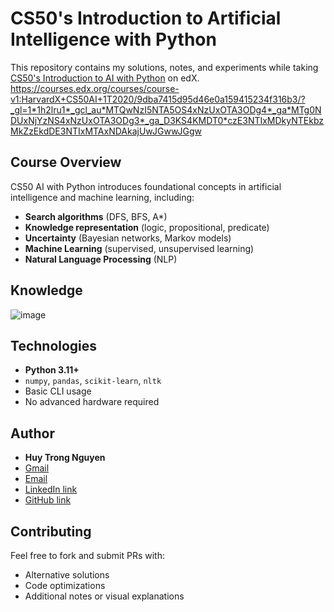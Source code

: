 # CS50's Introduction to Artificial Intelligence with Python

This repository contains my solutions, notes, and experiments while taking [CS50's Introduction to AI with Python](https://cs50.harvard.edu/ai/) on edX.
https://courses.edx.org/courses/course-v1:HarvardX+CS50AI+1T2020/9dba7415d95d46e0a159415234f316b3/?_gl=1*1h2lru1*_gcl_au*MTQwNzI5NTA5OS4xNzUxOTA3ODg4*_ga*MTg0NDUxNjYzNS4xNzUxOTA3ODg3*_ga_D3KS4KMDT0*czE3NTIxMDkyNTEkbzMkZzEkdDE3NTIxMTAxNDAkajUwJGwwJGgw

## Course Overview

CS50 AI with Python introduces foundational concepts in artificial intelligence and machine learning, including:

- **Search algorithms** (DFS, BFS, A*)
- **Knowledge representation** (logic, propositional, predicate)
- **Uncertainty** (Bayesian networks, Markov models)
- **Machine Learning** (supervised, unsupervised learning)
- **Natural Language Processing** (NLP)

## Knowledge
![image](https://github.com/user-attachments/assets/9ba7bd2d-a626-40f8-b877-75e8c2adfe81)

## Technologies

- **Python 3.11+**
- `numpy`, `pandas`, `scikit-learn`, `nltk`
- Basic CLI usage
- No advanced hardware required

## Author

- **Huy Trong Nguyen**
- [Gmail](huytrongnghia2007@gmail.com)
- [Email](hxn2471@mavs.uta.edu)
- [LinkedIn link]([https://www.linkedin.com/in/huy-nghia-nguyen-501010333/](https://www.linkedin.com/in/huy-trong-nguyen-976004202/))
- [GitHub link]([https://github.com/trongnghia2007](https://github.com/nguyenhuytrong))

## Contributing

Feel free to fork and submit PRs with:
- Alternative solutions
- Code optimizations
- Additional notes or visual explanations
